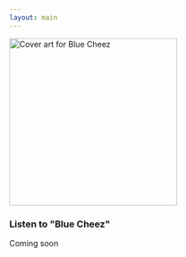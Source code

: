 ```yaml
---
layout: main
---
```


<div class="track__art">
<img src="{{site.url}}/images/blue_cheez@600x600.jpg" alt="Cover art for Blue Cheez" width="300">
</div>
<div class="track__links">
	<h3>Listen to "Blue Cheez"</h3>
	<p>Coming soon</p>
	<!--
	<ul>

		<li><a href="https://tidal.com/browse/album/347016952">
			<img width="120" src="{{site.url}}/images/tidal_logo.png" alt="Tidal logo">
		</a></li>

		<li>
			<a href="https://open.spotify.com/album/2UOo9robkFwm7kiVieZ48I?si=_cUPZS6cTqqqbkCsRjKmkA">
				<img src="{{site.url}}/images/spotify_logo_green.png" width="80">
			</a>
		</li>

		<li>
			<a href="https://soundcloud.com/ax-madwick/drivers-seat">
				<img src="{{site.url}}/images/soundcloud_logo_2.png" width="120">
			</a>
		</li>
		<li>
			<a href="https://music.apple.com/us/album/drivers-seat-single/1731967373">
				<img src="{{site.url}}/images/apple_music_logo.svg" width="80">
			</a>
		</li>
		<li>
			<a href="https://youtu.be/3GQyoocRDxA?si=gHzhhD98LZA6rA3_">
				<img src="{{site.url}}/images/youtube_logo.svg" width="100">
			</a>
		</li>

	</ul>
	-->
</div>

